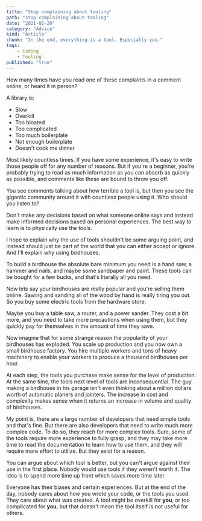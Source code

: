 ```yaml
---
title: "Stop complaining about tooling"
path: "stop-complaining-about-tooling"
date: "2021-02-20"
category: "Advice"
kind: "Article"
chunk: "In the end, everything is a tool. Especially you."
tags:
    - Coding
    - Tooling
published: "true"
---
```


How many times have you read one of these complaints in a comment online, or heard it in person?

A library is:
- Slow
- Overkill
- Too bloated
- Too complicated
- Too much boilerplate
- Not enough boilerplate
- Doesn't cook me dinner

Most likely countless times. If you have some experience, it's easy to write those people off for any number of reasons. But if you're a beginner, you're probably trying to read as much information as you can absorb as quickly as possible, and comments like these are bound to throw you off.

You see comments talking about how terrible a tool is, but then you see the gigantic community around it with countless people using it. Who should you listen to?

Don't make any decisions based on what someone online says and instead make informed decisions based on personal experiences. The best way to learn is to physically use the tools.

I hope to explain why the use of tools shouldn't be some arguing point, and instead should just be part of the world that you can either accept or ignore. And I'll explain why using birdhouses.

To build a birdhouse the absolute bare minimum you need is a hand saw, a hammer and nails, and maybe some sandpaper and paint. These tools can be bought for a few bucks, and that's literally all you need.

Now lets say your birdhouses are really popular and you're selling them online. Sawing and sanding all of the wood by hand is really tiring you out. So you buy some electric tools from the hardware store.

Maybe you buy a table saw, a router, and a power sander. They cost a bit more, and you need to take more precautions when using them, but they quickly pay for themselves in the amount of time they save.

Now imagine that for some strange reason the popularity of your birdhouses has exploded. You scale up production and you now own a small birdhouse factory. You hire multiple workers and tons of heavy machinery to enable your workers to produce a thousand birdhouses per hour.

At each step, the tools you purchase make sense for the level of production. At the same time, the tools next level of tools are inconsequential. The guy making a birdhouse in his garage isn't even thinking about a million dollars worth of automatic planers and jointers. The increase in cost and complexity makes sense when it returns an increase in volume and quality of birdhouses.

My point is, there are a large number of developers that need simple tools and that's fine. But there are also developers that need to write much more complex code. To do so, they reach for more complex tools. Sure, some of the tools require more experience to fully grasp, and they may take more time to read the documentation to learn how to use them, and they will require more effort to utilize. But they exist for a reason.

You can argue about which tool is better, but you can't argue against their use in the first place. Nobody would use tools if they weren't worth it. The idea is to spend more time up front which saves more time later.

Everyone has their biases and certain experiences. But at the end of the day, nobody cares about how you wrote your code, or the tools you used. They care about what was created. A tool might be overkill for **you**, or too complicated for **you**, but that doesn't mean the tool itself is not useful for others.